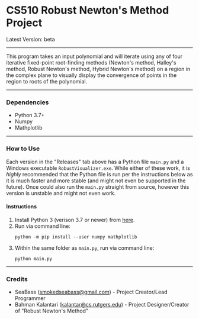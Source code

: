 #  CS510 Robust Newton's Method Project
Latest Version: beta

---
This program takes an input polynomial and will iterate using any of four iterative fixed-point root-finding methods (Newton's method, Halley's method, Robust Newton's method, Hybrid Newton's method) on a region in the complex plane to visually display the convergence of points in the region to roots of the polynomial.

---
### Dependencies
* Python 3.7+
* Numpy
* Mathplotlib

---
### How to Use
Each version in the "Releases" tab above has a Python file `main.py` and a Windows executable `RobustVisualizer.exe`. While either of these work, it is *highly* recommended that the Python file is run per the instructions below as it is much faster and more stable (and might not even be supported in the future).  Once could also run the `main.py` straight from source, however this version is unstable and might not even work.

#### Instructions
1. Install Python 3 (verison 3.7 or newer) from [here](https://www.python.org/downloads/).
2. Run via command line:
    ```
    python -m pip install --user numpy mathplotlib
    ```
3. Within the same folder as `main.py`, run via command line:
    ```
    python main.py
    ```

---
### Credits
* SeaBass (smokedseabass@gmail.com) - Project Creator/Lead Programmer
* Bahman Kalantari (kalantar@cs.rutgers.edu) - Project Designer/Creator of "Robust Newton's Method"